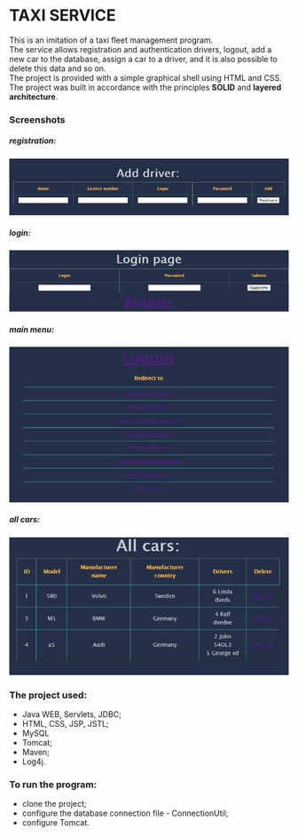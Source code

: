 # TAXI SERVICE
This is an imitation of a taxi fleet management program.<br/>
The service allows registration and authentication drivers, logout, add a new car to the database, assign a car to a driver, and it is also possible to delete this data and so on.<br/>
The project is provided with a simple graphical shell using HTML and CSS.<br/>
The project was built in accordance with the principles **SOLID** and **layered architecture**.

### Screenshots
##### *registration:*<br/>
![registration_page](screenshots/registration_page.png)
##### *login:*<br/>
![login_page](screenshots/login_page.png)
##### *main menu:*<br/>
![main_menu_page](screenshots/main_menu_page.png)
##### *all cars:*<br/>
![all_cars_page](screenshots/all_cars_page.png)
### The project used:
- Java WEB, Servlets, JDBC;
- HTML, CSS, JSP, JSTL;
- MySQL
- Tomcat;
- Maven;
- Log4j.

### To run the program:
- clone the project;
- configure the database connection file - ConnectionUtil;
- configure Tomcat.

